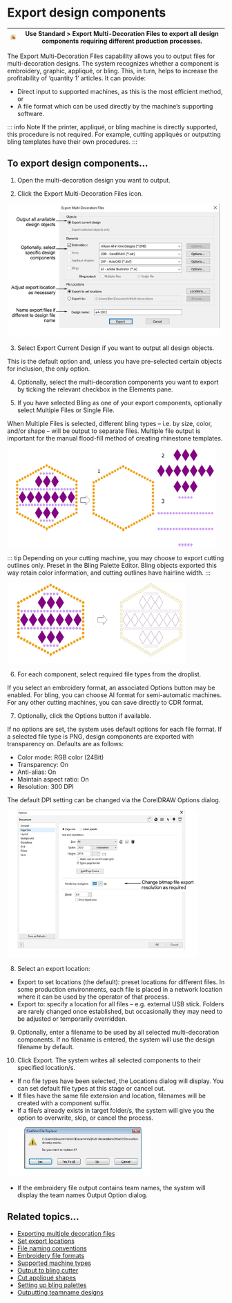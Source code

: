 # Export design components

| ![ExportMultiDecorationFiles.png](assets/ExportMultiDecorationFiles.png) | Use Standard > Export Multi-Decoration Files to export all design components requiring different production processes. |
| ------------------------------------------------------------------------ | ---------------------------------------------------------------------------------------------------------------------- |

The Export Multi-Decoration Files capability allows you to output files for multi-decoration designs. The system recognizes whether a component is embroidery, graphic, appliqué, or bling. This, in turn, helps to increase the profitability of ‘quantity 1’ articles. It can provide:

- Direct input to supported machines, as this is the most efficient method, or
- A file format which can be used directly by the machine’s supporting software.

::: info Note
If the printer, appliqué, or bling machine is directly supported, this procedure is not required. For example, cutting appliqués or outputting bling templates have their own procedures.
:::

## To export design components...

1. Open the multi-decoration design you want to output.

2. Click the Export Multi-Decoration Files icon.

![ExportMultiDecorationFiles00006.png](assets/ExportMultiDecorationFiles00006.png)

3. Select Export Current Design if you want to output all design objects.

This is the default option and, unless you have pre-selected certain objects for inclusion, the only option.

4. Optionally, select the multi-decoration components you want to export by ticking the relevant checkbox in the Elements pane.

5. If you have selected Bling as one of your export components, optionally select Multiple Files or Single File.

When Multiple Files is selected, different bling types – i.e. by size, color, and/or shape – will be output to separate files. Multiple file output is important for the manual flood-fill method of creating rhinestone templates.

![export00009.png](assets/export00009.png)

::: tip
Depending on your cutting machine, you may choose to export cutting outlines only. Preset in the Bling Palette Editor. Bling objects exported this way retain color information, and cutting outlines have hairline width.
:::

![export00012.png](assets/export00012.png)

6. For each component, select required file types from the droplist.

If you select an embroidery format, an associated Options button may be enabled. For bling, you can choose AI format for semi-automatic machines. For any other cutting machines, you can save directly to CDR format.

7. Optionally, click the Options button if available.

If no options are set, the system uses default options for each file format. If a selected file type is PNG, design components are exported with transparency on. Defaults are as follows:

- Color mode: RGB color (24Bit)
- Transparency: On
- Anti-alias: On
- Maintain aspect ratio: On
- Resolution: 300 DPI

The default DPI setting can be changed via the CorelDRAW Options dialog.

![OptionsDocument.png](assets/OptionsDocument.png)

8. Select an export location:

- Export to set locations (the default): preset locations for different files. In some production environments, each file is placed in a network location where it can be used by the operator of that process.
- Export to: specify a location for all files – e.g. external USB stick. Folders are rarely changed once established, but occasionally they may need to be adjusted or temporarily overridden.

9. Optionally, enter a filename to be used by all selected multi-decoration components. If no filename is entered, the system will use the design filename by default.

10. Click Export. The system writes all selected components to their specified location/s.

- If no file types have been selected, the Locations dialog will display. You can set default file types at this stage or cancel out.
- If files have the same file extension and location, filenames will be created with a component suffix.
- If a file/s already exists in target folder/s, the system will give you the option to overwrite, skip, or cancel the process.

![ConfirmFileReplace.png](assets/ConfirmFileReplace.png)

- If the embroidery file output contains team names, the system will display the team names Output Option dialog.

## Related topics...

- [Exporting multiple decoration files](Exporting_multiple_decoration_files)
- [Set export locations](Set_export_locations)
- [File naming conventions](File_naming_conventions)
- [Embroidery file formats](../../Management/formats/Embroidery_file_formats)
- [Supported machine types](../../Management/formats/Supported_machine_types)
- [Output to bling cutter](Output_to_bling_cutter)
- [Cut appliqué shapes](Cut_appliqué_shapes)
- [Setting up bling palettes](../bling/Setting_up_bling_palettes)
- [Outputting teamname designs](../../Lettering/lettering_names/Outputting_teamname_designs)
